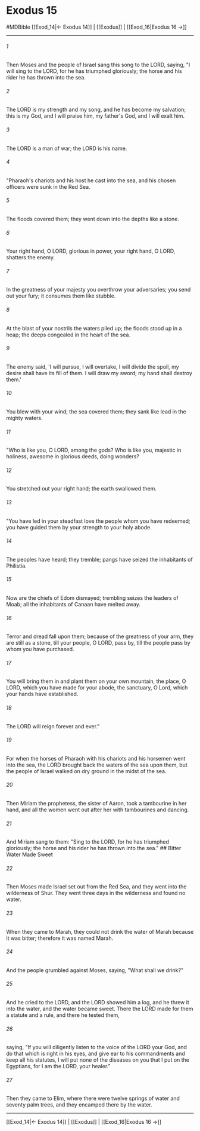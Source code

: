# Exodus 15
#MDBible
[[Exod_14|← Exodus 14]] | [[Exodus]] | [[Exod_16|Exodus 16 →]]

***

###### 1 
Then Moses and the people of Israel sang this song to the LORD, saying, "I will sing to the LORD, for he has triumphed gloriously; the horse and his rider he has thrown into the sea. 

###### 2 
The LORD is my strength and my song, and he has become my salvation; this is my God, and I will praise him, my father's God, and I will exalt him. 

###### 3 
The LORD is a man of war; the LORD is his name. 

###### 4 
"Pharaoh's chariots and his host he cast into the sea, and his chosen officers were sunk in the Red Sea. 

###### 5 
The floods covered them; they went down into the depths like a stone. 

###### 6 
Your right hand, O LORD, glorious in power, your right hand, O LORD, shatters the enemy. 

###### 7 
In the greatness of your majesty you overthrow your adversaries; you send out your fury; it consumes them like stubble. 

###### 8 
At the blast of your nostrils the waters piled up; the floods stood up in a heap; the deeps congealed in the heart of the sea. 

###### 9 
The enemy said, 'I will pursue, I will overtake, I will divide the spoil, my desire shall have its fill of them. I will draw my sword; my hand shall destroy them.' 

###### 10 
You blew with your wind; the sea covered them; they sank like lead in the mighty waters. 

###### 11 
"Who is like you, O LORD, among the gods? Who is like you, majestic in holiness, awesome in glorious deeds, doing wonders? 

###### 12 
You stretched out your right hand; the earth swallowed them. 

###### 13 
"You have led in your steadfast love the people whom you have redeemed; you have guided them by your strength to your holy abode. 

###### 14 
The peoples have heard; they tremble; pangs have seized the inhabitants of Philistia. 

###### 15 
Now are the chiefs of Edom dismayed; trembling seizes the leaders of Moab; all the inhabitants of Canaan have melted away. 

###### 16 
Terror and dread fall upon them; because of the greatness of your arm, they are still as a stone, till your people, O LORD, pass by, till the people pass by whom you have purchased. 

###### 17 
You will bring them in and plant them on your own mountain, the place, O LORD, which you have made for your abode, the sanctuary, O Lord, which your hands have established. 

###### 18 
The LORD will reign forever and ever." 

###### 19 
For when the horses of Pharaoh with his chariots and his horsemen went into the sea, the LORD brought back the waters of the sea upon them, but the people of Israel walked on dry ground in the midst of the sea. 

###### 20 
Then Miriam the prophetess, the sister of Aaron, took a tambourine in her hand, and all the women went out after her with tambourines and dancing. 

###### 21 
And Miriam sang to them: "Sing to the LORD, for he has triumphed gloriously; the horse and his rider he has thrown into the sea." ## Bitter Water Made Sweet 

###### 22 
Then Moses made Israel set out from the Red Sea, and they went into the wilderness of Shur. They went three days in the wilderness and found no water. 

###### 23 
When they came to Marah, they could not drink the water of Marah because it was bitter; therefore it was named Marah. 

###### 24 
And the people grumbled against Moses, saying, "What shall we drink?" 

###### 25 
And he cried to the LORD, and the LORD showed him a log, and he threw it into the water, and the water became sweet. There the LORD made for them a statute and a rule, and there he tested them, 

###### 26 
saying, "If you will diligently listen to the voice of the LORD your God, and do that which is right in his eyes, and give ear to his commandments and keep all his statutes, I will put none of the diseases on you that I put on the Egyptians, for I am the LORD, your healer." 

###### 27 
Then they came to Elim, where there were twelve springs of water and seventy palm trees, and they encamped there by the water. 

***

[[Exod_14|← Exodus 14]] | [[Exodus]] | [[Exod_16|Exodus 16 →]]
